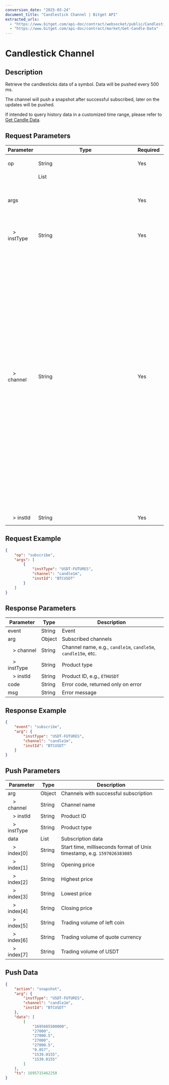 ```yaml
---
conversion_date: "2025-03-24"
document_title: "Candlestick Channel | Bitget API"
extracted_urls:
  - "https://www.bitget.com/api-doc/contract/websocket/public/Candlesticks-Channel"
  - "https://www.bitget.com/api-doc/contract/market/Get-Candle-Data"
---
```


# Candlestick Channel

## Description

Retrieve the candlesticks data of a symbol. Data will be pushed every 500 ms.

The channel will push a snapshot after successful subscribed, later on the updates will be pushed.

If intended to query history data in a customized time range, please refer to [Get Candle Data](https://www.bitget.com/api-doc/contract/market/Get-Candle-Data).

## Request Parameters

| Parameter | Type    | Required | Description |
|-----------|---------|----------|-------------|
| op        | String  | Yes      | Operation, `subscribe` `unsubscribe` |
| args      | List<Object> | Yes | List of channels to request subscription |
| &emsp;> instType | String | Yes | Product type |
| &emsp;> channel | String | Yes | Channel name: `candle1m` (1 minute) `candle5m` (5 minutes) `candle15m` (15 minutes) `candle30m` (30 minutes) `candle1H` (1 hour) `candle4H` (4 hours) `candle12H` (12 hours) `candle1D` (1 day) `candle1W` (1 week) `candle6H` (6 hours) `candle3D` (3 days) `candle1M` (1-month line) `candle6Hutc` (6-hour line, UTC) `candle12Hutc` (12-hour line, UTC) `candle1Dutc` (1-day line, UTC) `candle3Dutc` (3-day line, UTC) `candle1Wutc` (weekly line, UTC) `candle1Mutc` (monthly line, UTC) |
| &emsp;> instId | String | Yes | Product ID, e.g. `ETHUSDT` |

## Request Example

```json
{
    "op": "subscribe",
    "args": [
        {
            "instType": "USDT-FUTURES",
            "channel": "candle1m",
            "instId": "BTCUSDT"
        }
    ]
}
```

## Response Parameters

| Parameter | Type   | Description |
|-----------|--------|-------------|
| event     | String | Event |
| arg       | Object | Subscribed channels |
| &emsp;> channel | String | Channel name, e.g., `candle1m`, `candle5m`, `candle15m`, etc. |
| &emsp;> instType | String | Product type |
| &emsp;> instId | String | Product ID, e.g., `ETHUSDT` |
| code      | String | Error code, returned only on error |
| msg       | String | Error message |

## Response Example

```json
{
    "event": "subscribe",
    "arg": {
        "instType": "USDT-FUTURES",
        "channel": "candle1m",
        "instId": "BTCUSDT"
    }
}
```

## Push Parameters

| Parameter | Type         | Description |
|-----------|--------------|-------------|
| arg       | Object       | Channels with successful subscription |
| &emsp;> channel | String | Channel name |
| &emsp;> instId  | String | Product ID |
| &emsp;> instType| String | Product type |
| data      | List<String> | Subscription data |
| &emsp;> index[0] | String | Start time, milliseconds format of Unix timestamp, e.g. `1597026383085` |
| &emsp;> index[1] | String | Opening price |
| &emsp;> index[2] | String | Highest price |
| &emsp;> index[3] | String | Lowest price |
| &emsp;> index[4] | String | Closing price |
| &emsp;> index[5] | String | Trading volume of left coin |
| &emsp;> index[6] | String | Trading volume of quote currency |
| &emsp;> index[7] | String | Trading volume of USDT |

## Push Data

```json
{
    "action": "snapshot",
    "arg": {
        "instType": "USDT-FUTURES",
        "channel": "candle1m",
        "instId": "BTCUSDT"
    },
    "data": [
        [
            "1695685500000",
            "27000",
            "27000.5",
            "27000",
            "27000.5",
            "0.057",
            "1539.0155",
            "1539.0155"
        ]
    ],
    "ts": 1695715462250
}
```
